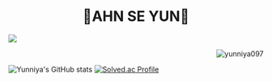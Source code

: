 <div align="center">
    <h1>💜AHN SE YUN💜</h1>
</div>

<img src="hhttps://media.giphy.com/media/3XwovBMIAwmBVbGDv5/giphy.gif">

<p align="right"> <img src="https://hits.seeyoufarm.com/api/count/incr/badge.svg?url=https%3A%2F%2Fgithub.com%2Fyunniya097&count_bg=%23EAD2EF&title_bg=%23AC75C6&icon=&icon_color=%23E7E7E7&title=hits&edge_flat=false" alt="yunniya097" /> </p>

![Yunniya's GitHub stats](https://github-readme-stats.vercel.app/api?username=yunniya097&show_icons=true&theme=material-palenight) 
[![Solved.ac Profile](http://mazassumnida.wtf/api/v2/generate_badge?boj=tpdbs0907)](https://solved.ac/profile/tpdbs0907)
